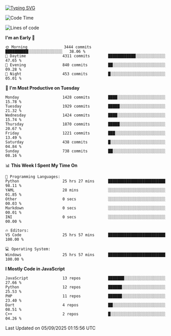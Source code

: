 [![Typing SVG](https://readme-typing-svg.demolab.com?font=Fira+Code&pause=1000&color=F7F7F7&random=false&width=435&lines=Hi+%F0%9F%91%8B%2C+I'm+Rafiu+Sidqi;Junior+Backend+Developer)](https://git.io/typing-svg)
<!--START_SECTION:waka-->
![Code Time](http://img.shields.io/badge/Code%20Time-962%20hrs%2020%20mins-blue)

![Lines of code](https://img.shields.io/badge/From%20Hello%20World%20I%27ve%20Written-2.9%20million%20lines%20of%20code-blue)

**I'm an Early 🐤** 

```text
🌞 Morning                3444 commits        ██████████░░░░░░░░░░░░░░░   38.06 % 
🌆 Daytime                4311 commits        ████████████░░░░░░░░░░░░░   47.65 % 
🌃 Evening                840 commits         ██░░░░░░░░░░░░░░░░░░░░░░░   09.28 % 
🌙 Night                  453 commits         █░░░░░░░░░░░░░░░░░░░░░░░░   05.01 % 
```
📅 **I'm Most Productive on Tuesday** 

```text
Monday                   1428 commits        ████░░░░░░░░░░░░░░░░░░░░░   15.78 % 
Tuesday                  1929 commits        █████░░░░░░░░░░░░░░░░░░░░   21.32 % 
Wednesday                1424 commits        ████░░░░░░░░░░░░░░░░░░░░░   15.74 % 
Thursday                 1870 commits        █████░░░░░░░░░░░░░░░░░░░░   20.67 % 
Friday                   1221 commits        ███░░░░░░░░░░░░░░░░░░░░░░   13.49 % 
Saturday                 438 commits         █░░░░░░░░░░░░░░░░░░░░░░░░   04.84 % 
Sunday                   738 commits         ██░░░░░░░░░░░░░░░░░░░░░░░   08.16 % 
```


📊 **This Week I Spent My Time On** 

```text
💬 Programming Languages: 
Python                   25 hrs 27 mins      █████████████████████████   98.11 % 
YAML                     28 mins             ░░░░░░░░░░░░░░░░░░░░░░░░░   01.85 % 
Other                    0 secs              ░░░░░░░░░░░░░░░░░░░░░░░░░   00.03 % 
Markdown                 0 secs              ░░░░░░░░░░░░░░░░░░░░░░░░░   00.01 % 
INI                      0 secs              ░░░░░░░░░░░░░░░░░░░░░░░░░   00.00 % 

🔥 Editors: 
VS Code                  25 hrs 57 mins      █████████████████████████   100.00 % 

💻 Operating System: 
Windows                  25 hrs 57 mins      █████████████████████████   100.00 % 
```

**I Mostly Code in JavaScript** 

```text
JavaScript               13 repos            ███████░░░░░░░░░░░░░░░░░░   27.66 % 
Python                   12 repos            ██████░░░░░░░░░░░░░░░░░░░   25.53 % 
PHP                      11 repos            ██████░░░░░░░░░░░░░░░░░░░   23.40 % 
Dart                     4 repos             ██░░░░░░░░░░░░░░░░░░░░░░░   08.51 % 
C++                      2 repos             █░░░░░░░░░░░░░░░░░░░░░░░░   04.26 % 
```




 Last Updated on 05/09/2025 01:15:56 UTC
<!--END_SECTION:waka-->

